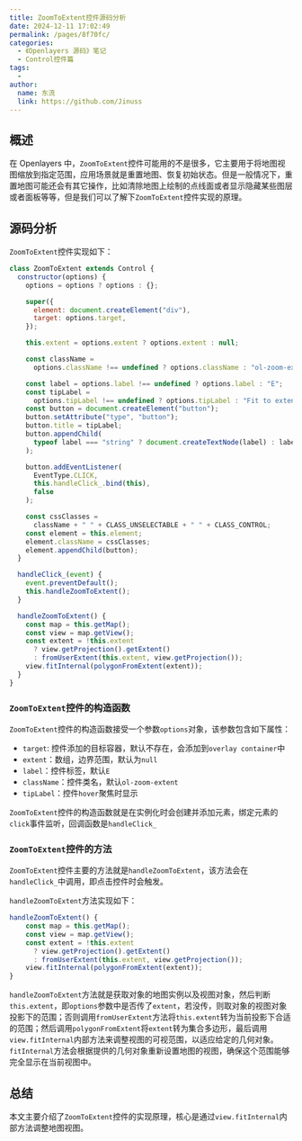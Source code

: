 ```yaml
---
title: ZoomToExtent控件源码分析
date: 2024-12-11 17:02:49
permalink: /pages/8f70fc/
categories:
  - 《Openlayers 源码》笔记
  - Control控件篇
tags:
  -
author:
  name: 东流
  link: https://github.com/Jinuss
---
```


## 概述

在 Openlayers 中，`ZoomToExtent`控件可能用的不是很多，它主要用于将地图视图缩放到指定范围，应用场景就是重置地图、恢复初始状态。但是一般情况下，重置地图可能还会有其它操作，比如清除地图上绘制的点线面或者显示隐藏某些图层或者面板等等，但是我们可以了解下`ZoomToExtent`控件实现的原理。

## 源码分析

`ZoomToExtent`控件实现如下：

```js
class ZoomToExtent extends Control {
  constructor(options) {
    options = options ? options : {};

    super({
      element: document.createElement("div"),
      target: options.target,
    });

    this.extent = options.extent ? options.extent : null;

    const className =
      options.className !== undefined ? options.className : "ol-zoom-extent";

    const label = options.label !== undefined ? options.label : "E";
    const tipLabel =
      options.tipLabel !== undefined ? options.tipLabel : "Fit to extent";
    const button = document.createElement("button");
    button.setAttribute("type", "button");
    button.title = tipLabel;
    button.appendChild(
      typeof label === "string" ? document.createTextNode(label) : label
    );

    button.addEventListener(
      EventType.CLICK,
      this.handleClick_.bind(this),
      false
    );

    const cssClasses =
      className + " " + CLASS_UNSELECTABLE + " " + CLASS_CONTROL;
    const element = this.element;
    element.className = cssClasses;
    element.appendChild(button);
  }

  handleClick_(event) {
    event.preventDefault();
    this.handleZoomToExtent();
  }

  handleZoomToExtent() {
    const map = this.getMap();
    const view = map.getView();
    const extent = !this.extent
      ? view.getProjection().getExtent()
      : fromUserExtent(this.extent, view.getProjection());
    view.fitInternal(polygonFromExtent(extent));
  }
}
```

### `ZoomToExtent`控件的构造函数

`ZoomToExtent`控件的构造函数接受一个参数`options`对象，该参数包含如下属性：

- `target`: 控件添加的目标容器，默认不存在，会添加到`overlay container`中
- `extent`：数组，边界范围，默认为`null`
- `label`：控件标签，默认`E`
- `className`：控件类名，默认`ol-zoom-extent`
- `tipLabel`：控件`hover`聚焦时显示

`ZoomToExtent`控件的构造函数就是在实例化时会创建并添加元素，绑定元素的`click`事件监听，回调函数是`handleClick_`

### `ZoomToExtent`控件的方法

`ZoomToExtent`控件主要的方法就是`handleZoomToExtent`，该方法会在`handleClick_`中调用，即点击控件时会触发。

`handleZoomToExtent`方法实现如下：

```js
handleZoomToExtent() {
    const map = this.getMap();
    const view = map.getView();
    const extent = !this.extent
      ? view.getProjection().getExtent()
      : fromUserExtent(this.extent, view.getProjection());
    view.fitInternal(polygonFromExtent(extent));
}
```

`handleZoomToExtent`方法就是获取对象的地图实例以及视图对象，然后判断`this.extent`，即`options`参数中是否传了`extent`，若没传，则取对象的视图对象投影下的范围；否则调用`fromUserExtent`方法将`this.extent`转为当前投影下合适的范围；然后调用`polygonFromExtent`将`extent`转为集合多边形，最后调用`view.fitInternal`内部方法来调整视图的可视范围，以适应给定的几何对象。`fitInternal`方法会根据提供的几何对象重新设置地图的视图，确保这个范围能够完全显示在当前视图中。

## 总结

本文主要介绍了`ZoomToExtent`控件的实现原理，核心是通过`view.fitInternal`内部方法调整地图视图。
